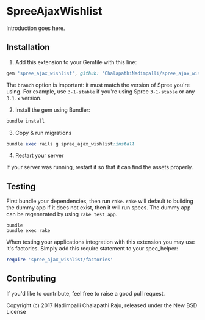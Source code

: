 SpreeAjaxWishlist
=================

Introduction goes here.

## Installation

1. Add this extension to your Gemfile with this line:
  ```ruby
  gem 'spree_ajax_wishlist', github: 'ChalapathiNadimpalli/spree_ajax_wishlist', branch: '3-1-stable'
  ```

  The `branch` option is important: it must match the version of Spree you're using.
  For example, use `3-1-stable` if you're using Spree `3-1-stable` or any `3.1.x` version.

2. Install the gem using Bundler:
  ```ruby
  bundle install
  ```

3. Copy & run migrations
  ```ruby
  bundle exec rails g spree_ajax_wishlist:install
  ```

4. Restart your server

  If your server was running, restart it so that it can find the assets properly.

## Testing

First bundle your dependencies, then run `rake`. `rake` will default to building the dummy app if it does not exist, then it will run specs. The dummy app can be regenerated by using `rake test_app`.

```shell
bundle
bundle exec rake
```

When testing your applications integration with this extension you may use it's factories.
Simply add this require statement to your spec_helper:

```ruby
require 'spree_ajax_wishlist/factories'
```


## Contributing

If you'd like to contribute, feel free to raise a good pull request.

Copyright (c) 2017 Nadimpalli Chalapathi Raju, released under the New BSD License
